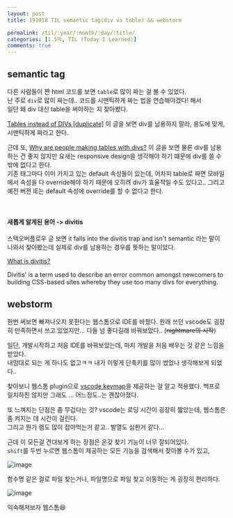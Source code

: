 ```yaml
---
layout: post
title: 191018 TIL semantic tag(div vs table) && webstorm

permalink: /til/:year/:month/:day/:title/
categories: [1.5막, TIL (Today I Learned)]
comments: true
---
```


## **semantic tag**

다른 사람들이 짠 html 코드를 보면 `table`로 많이 짜는 걸 볼 수 있었다.  
난 주로 `div`로 많이 짜는데.. 코드를 시맨틱하게 짜는 법을 연습해야겠다! 해서  
일단 왜 div 대신 table을 써야하는 지 찾아봤다. 

[Tables instead of DIVs [duplicate]](https://stackoverflow.com/questions/30251/tables-instead-of-divs) 
이 글을 보면 div를 남용하지 말라, 용도에 맞게, 시맨틱하게 짜라고 한다.

근데 또, [Why are people making tables with divs?](https://softwareengineering.stackexchange.com/questions/277778/why-are-people-making-tables-with-divs) 
이 글을 보면 물론 div를 남용하는 건 좋지 않지만 요새는 responsive design을 생각해야 하기 떄문에 div를 쓸 수 밖에 없다고 한다.   
기존 태그마다 이미 가지고 있는 default 속성들이 있는데, 어차피 table로 짜면 모바일에서 속성을 다 override해야 하기 때문에 오히려 div가 효율적일 수도 있다고.. 
그리고 예전 버젼 IE는 default 속성에 override를 할 수 없다고 한다.  

<br>

#### **새롭게 알게된 용어 -> divitis**

스택오버플로우 글 보면 it falls into the divitis trap and isn't semantic 라는 말이 나와서 찾아봤는데 실제로 div를 남용하는 경우를 뜻하는 말이었다. 

[What is divitis?](https://www.tyssendesign.com.au/articles/faqs/what-is-divitis/)

Divitis' is a term used to describe an error common amongst newcomers to building CSS-based sites whereby they use too many divs for everything.


## **webstorm**

한번 써보면 빠져나오지 못한다는 웹스톰으로 IDE를 바꿨다. 
원래 쓰던 vscode도 굉장히 만족하면서 쓰고 있었지만... 다들 넘 좋다길래 바꿔보았다.. (~~nightmare의 시작~~)

일단, 개발시작하고 처음 IDE를 바꿔보았는데, 마치 개발을 처음 배우는 것 같은 느낌을 받았다.  
내맘대로 되는 게 하나도 없고ㅋㅋ 내가 이렇게 단축키를 많이 썼었나 생각해보게 되었다..  

찾아보니 웹스톰 plugin으로 [vscode keymap](https://plugins.jetbrains.com/plugin/12062-vs-code-keymap)을 제공하는 걸 알고 적용했다. 
백프로 일치하진 않지만 그래도 ... 어느정도..는 괜찮아졌다. 

또 느껴지는 단점은 좀 무겁다는 것? vscode는 로딩 시간이 굉장히 짧았는데, 웹스톰은 좀 켜지는 데 시간이 걸린다.  
그리고 뭔가 램도 많이 잡아먹는거 같고.. 발열도 심한거 같다... 

근데 이 모든걸 견뎌보게 하는 장점은 온갖 찾기 기능이 너무 잘되어있다.  
`shift`를 두번 누르면 웹스톰이 제공하는 모든 기능을 검색해서 찾아볼 수가 있고, 

![image](https://user-images.githubusercontent.com/40848630/67146986-91ce2580-f2cb-11e9-8b3a-a5afcb7c64b8.png)
 
함수명 같은 걸로 파일 찾는거나, 파일명으로 파일 찾고 이동하는 게 굉장히 편리하다. 

![image](https://user-images.githubusercontent.com/40848630/67147031-de196580-f2cb-11e9-854c-150efa717412.png)

익숙해져보자 웹스톰😆

